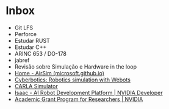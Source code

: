# Inbox

- Git LFS
- Perforce
- Estudar RUST
- Estudar C++
- ARINC 653 / DO-178
- jabref
- Revisão sobre Simulação e Hardware in the loop
- [Home - AirSim (microsoft.github.io)](https://microsoft.github.io/AirSim/)
- [Cyberbotics: Robotics simulation with Webots](https://cyberbotics.com/)
- [CARLA Simulator](https://carla.org/)
- [Isaac - AI Robot Development Platform | NVIDIA Developer](https://developer.nvidia.com/isaac)
- [Academic Grant Program for Researchers | NVIDIA](https://www.nvidia.com/en-us/industries/higher-education-research/academic-grant-program/)
